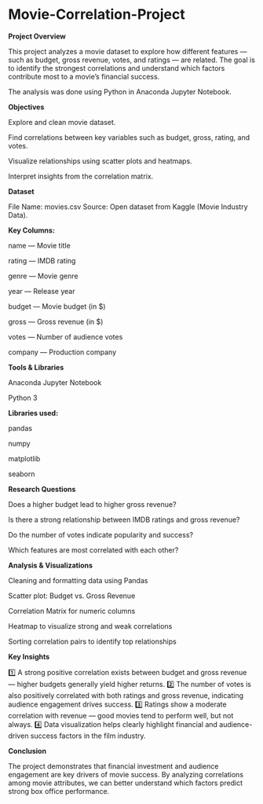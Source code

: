 # Movie-Correlation-Project
**Project Overview**

This project analyzes a movie dataset to explore how different features — such as budget, gross revenue, votes, and ratings — are related.
The goal is to identify the strongest correlations and understand which factors contribute most to a movie’s financial success.

The analysis was done using Python in Anaconda Jupyter Notebook.

**Objectives**

Explore and clean movie dataset.

Find correlations between key variables such as budget, gross, rating, and votes.

Visualize relationships using scatter plots and heatmaps.

Interpret insights from the correlation matrix.

**Dataset**

File Name: movies.csv
Source: Open dataset from Kaggle
 (Movie Industry Data).

**Key Columns:**

name — Movie title

rating — IMDB rating

genre — Movie genre

year — Release year

budget — Movie budget (in $)

gross — Gross revenue (in $)

votes — Number of audience votes

company — Production company

**Tools & Libraries**

Anaconda Jupyter Notebook

Python 3

**Libraries used:**

pandas

numpy

matplotlib

seaborn

**Research Questions**

Does a higher budget lead to higher gross revenue?

Is there a strong relationship between IMDB ratings and gross revenue?

Do the number of votes indicate popularity and success?

Which features are most correlated with each other?

**Analysis & Visualizations**

Cleaning and formatting data using Pandas

Scatter plot: Budget vs. Gross Revenue

Correlation Matrix for numeric columns

Heatmap to visualize strong and weak correlations

Sorting correlation pairs to identify top relationships

**Key Insights**

1️⃣ A strong positive correlation exists between budget and gross revenue — higher budgets generally yield higher returns.
2️⃣ The number of votes is also positively correlated with both ratings and gross revenue, indicating audience engagement drives success.
3️⃣ Ratings show a moderate correlation with revenue — good movies tend to perform well, but not always.
4️⃣ Data visualization helps clearly highlight financial and audience-driven success factors in the film industry.

**Conclusion**

The project demonstrates that financial investment and audience engagement are key drivers of movie success.
By analyzing correlations among movie attributes, we can better understand which factors predict strong box office performance.
